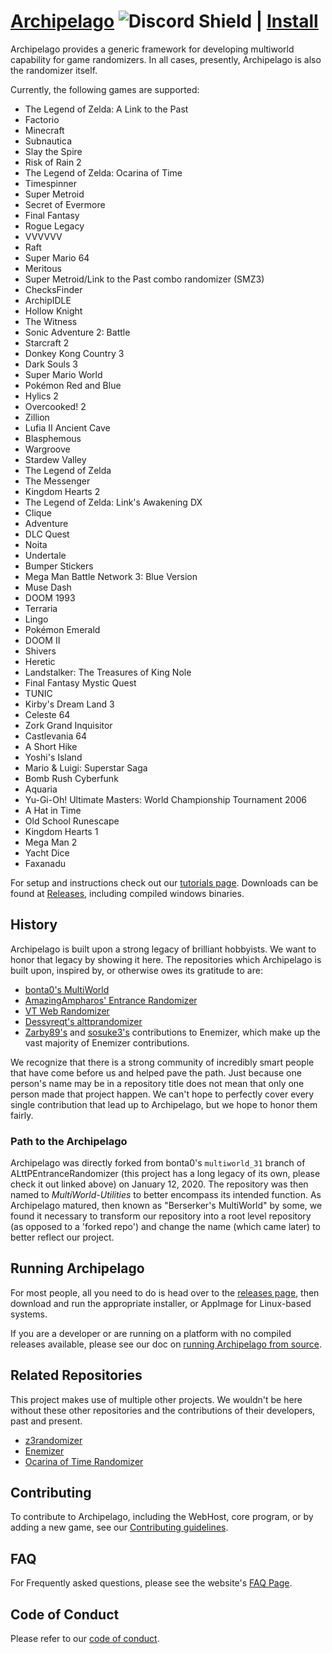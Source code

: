 # [Archipelago](https://archipelago.gg) ![Discord Shield](https://discordapp.com/api/guilds/731205301247803413/widget.png?style=shield) | [Install](https://github.com/ArchipelagoMW/Archipelago/releases)

Archipelago provides a generic framework for developing multiworld capability for game randomizers. In all cases,
presently, Archipelago is also the randomizer itself.

Currently, the following games are supported:

* The Legend of Zelda: A Link to the Past
* Factorio
* Minecraft
* Subnautica
* Slay the Spire
* Risk of Rain 2
* The Legend of Zelda: Ocarina of Time
* Timespinner
* Super Metroid
* Secret of Evermore
* Final Fantasy
* Rogue Legacy
* VVVVVV
* Raft
* Super Mario 64
* Meritous
* Super Metroid/Link to the Past combo randomizer (SMZ3)
* ChecksFinder
* ArchipIDLE
* Hollow Knight
* The Witness
* Sonic Adventure 2: Battle
* Starcraft 2
* Donkey Kong Country 3
* Dark Souls 3
* Super Mario World
* Pokémon Red and Blue
* Hylics 2
* Overcooked! 2
* Zillion
* Lufia II Ancient Cave
* Blasphemous
* Wargroove
* Stardew Valley
* The Legend of Zelda
* The Messenger
* Kingdom Hearts 2
* The Legend of Zelda: Link's Awakening DX
* Clique
* Adventure
* DLC Quest
* Noita
* Undertale
* Bumper Stickers
* Mega Man Battle Network 3: Blue Version
* Muse Dash
* DOOM 1993
* Terraria
* Lingo
* Pokémon Emerald
* DOOM II
* Shivers
* Heretic
* Landstalker: The Treasures of King Nole
* Final Fantasy Mystic Quest
* TUNIC
* Kirby's Dream Land 3
* Celeste 64
* Zork Grand Inquisitor
* Castlevania 64
* A Short Hike
* Yoshi's Island
* Mario & Luigi: Superstar Saga
* Bomb Rush Cyberfunk
* Aquaria
* Yu-Gi-Oh! Ultimate Masters: World Championship Tournament 2006
* A Hat in Time
* Old School Runescape
* Kingdom Hearts 1
* Mega Man 2
* Yacht Dice
* Faxanadu

For setup and instructions check out our [tutorials page](https://archipelago.gg/tutorial/).
Downloads can be found at [Releases](https://github.com/ArchipelagoMW/Archipelago/releases), including compiled
windows binaries.

## History

Archipelago is built upon a strong legacy of brilliant hobbyists. We want to honor that legacy by showing it here.
The repositories which Archipelago is built upon, inspired by, or otherwise owes its gratitude to are:

* [bonta0's MultiWorld](https://github.com/Bonta0/ALttPEntranceRandomizer/tree/multiworld_31)
* [AmazingAmpharos' Entrance Randomizer](https://github.com/AmazingAmpharos/ALttPEntranceRandomizer)
* [VT Web Randomizer](https://github.com/sporchia/alttp_vt_randomizer)
* [Dessyreqt's alttprandomizer](https://github.com/Dessyreqt/alttprandomizer)
* [Zarby89's](https://github.com/Ijwu/Enemizer/commits?author=Zarby89)
  and [sosuke3's](https://github.com/Ijwu/Enemizer/commits?author=sosuke3) contributions to Enemizer, which make up the
  vast majority of Enemizer contributions.

We recognize that there is a strong community of incredibly smart people that have come before us and helped pave the
path. Just because one person's name may be in a repository title does not mean that only one person made that project
happen. We can't hope to perfectly cover every single contribution that lead up to Archipelago, but we hope to honor
them fairly.

### Path to the Archipelago

Archipelago was directly forked from bonta0's `multiworld_31` branch of ALttPEntranceRandomizer (this project has a
long legacy of its own, please check it out linked above) on January 12, 2020. The repository was then named to
_MultiWorld-Utilities_ to better encompass its intended function. As Archipelago matured, then known as
"Berserker's MultiWorld" by some, we found it necessary to transform our repository into a root level repository
(as opposed to a 'forked repo') and change the name (which came later) to better reflect our project.

## Running Archipelago

For most people, all you need to do is head over to
the [releases page](https://github.com/ArchipelagoMW/Archipelago/releases), then download and run the appropriate
installer, or AppImage for Linux-based systems.

If you are a developer or are running on a platform with no compiled releases available, please see our doc on
[running Archipelago from source](docs/running%20from%20source.md).

## Related Repositories

This project makes use of multiple other projects. We wouldn't be here without these other repositories and the
contributions of their developers, past and present.

* [z3randomizer](https://github.com/ArchipelagoMW/z3randomizer)
* [Enemizer](https://github.com/Ijwu/Enemizer)
* [Ocarina of Time Randomizer](https://github.com/TestRunnerSRL/OoT-Randomizer)

## Contributing

To contribute to Archipelago, including the WebHost, core program, or by adding a new game, see our
[Contributing guidelines](/docs/contributing.md).

## FAQ

For Frequently asked questions, please see the website's [FAQ Page](https://archipelago.gg/faq/en/).

## Code of Conduct

Please refer to our [code of conduct](/docs/code_of_conduct.md).
